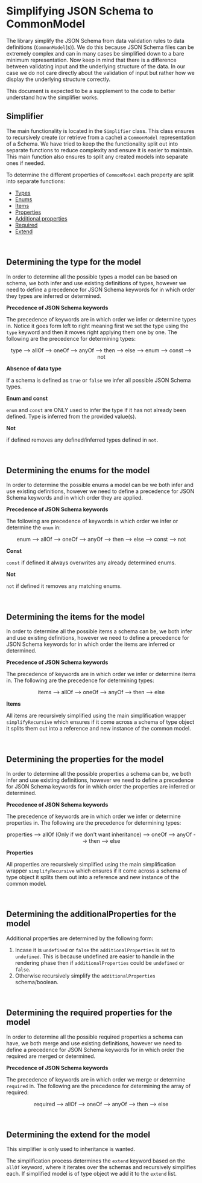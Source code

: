 # Simplifying JSON Schema to CommonModel

The library simplify the JSON Schema from data validation rules to data definitions (`CommonModel`(s)). We do this because JSON Schema files can be extremely complex and can in many cases be simplified down to a bare minimum representation. Now keep in mind that there is a difference between validating input and the underlying structure of the data. In our case we do not care directly about the validation of input but rather how we display the underlying structure correctly.

This document is expected to be a supplement to the code to better understand how the simplifier works.

## Simplifier
The main functionality is located in the `Simplifier` class. This class ensures to recursively create (or retrieve from a cache) a `CommonModel` representation of a Schema. We have tried to keep the the functionality split out into separate functions to reduce complexity and ensure it is easier to maintain. This main function also ensures to split any created models into separate ones if needed.


To determine the different properties of `CommonModel` each property are split into separate functions:

- [Types](#determining-the-type-for-the-model)
- [Enums](#determining-the-enums-for–the-model)
- [Items](#determining-the-items-for-the-model)
- [Properties](#determining-the-properties-for-the-model)
- [Additional properties](#determining-the-additionalProperties-for-the-model)
- [Required](#determining-the-required-properties-for-the-model)
- [Extend](#determining-the-extend-for-the-model)

<br/>

## Determining the type for the model

In order to determine all the possible types a model can be based on schema, we both infer and use existing definitions of types, however we need to define a precedence for JSON Schema keywords for in which order they types are inferred or determined.

**Precedence of JSON Schema keywords**

The precedence of keywords are in which order we infer or determine types in. Notice it goes form left to right meaning first we set the type using the `type` keyword and then it moves right applying them one by one. The following are the precedence for determining types:

<p align="center">type --> allOf --> oneOf --> anyOf --> then --> else --> enum --> const --> not</p>

**Absence of data type**

If a schema is defined as `true` or `false` we infer all possible JSON Schema types.

**Enum and const**

`enum` and `const` are ONLY used to infer the type if it has not already been defined. Type is inferred from the provided value(s).

**Not**

if defined removes any defined/inferred types defined in `not`.

<br/>

## Determining the enums for the model

In order to determine the possible enums a model can be we both infer and use existing definitions, however we need to define a precedence for JSON Schema keywords and in which order they are applied.

**Precedence of JSON Schema keywords**

The following are precedence of keywords in which order we infer or determine the `enum` in:

<p align="center">enum --> allOf --> oneOf --> anyOf --> then --> else --> const --> not</p>

**Const**

`const` if defined it always overwrites any already determined enums.

**Not**

`not` if defined it removes any matching enums.

<br/>

## Determining the items for the model

In order to determine all the possible items a schema can be, we both infer and use existing definitions, however we need to define a precedence for JSON Schema keywords for in which order the items are inferred or determined.

**Precedence of JSON Schema keywords**

The precedence of keywords are in which order we infer or determine items in. The following are the precedence for determining types:

<p align="center">items --> allOf --> oneOf --> anyOf --> then --> else</p>

**Items**

All items are recursively simplified using the main simplification wrapper `simplifyRecursive` which ensures if it come across a schema of type object it splits them out into a reference and new instance of the common model.

<br/>

## Determining the properties for the model

In order to determine all the possible properties a schema can be, we both infer and use existing definitions, however we need to define a precedence for JSON Schema keywords for in which order the properties are inferred or determined.

**Precedence of JSON Schema keywords**

The precedence of keywords are in which order we infer or determine properties in. The following are the precedence for determining types:

<p align="center">properties --> allOf (Only if we don't want inheritance) --> oneOf --> anyOf --> then --> else</p>

**Properties**

All properties are recursively simplified using the main simplification wrapper `simplifyRecursive` which ensures if it come across a schema of type object it splits them out into a reference and new instance of the common model.

<br/>

## Determining the additionalProperties for the model

Additional properties are determined by the following form:

1. Incase it is `undefined` or `false` the `additionalProperties` is set to `undefined`. This is because undefined are easier to handle in the rendering phase then if `additionalProperties` could be `undefined` or `false`. 
2. Otherwise recursively simplify the `additionalProperties` schema/boolean.

<br/>

## Determining the required properties for the model

In order to determine all the possible required properties a schema can have, we both merge and use existing definitions, however we need to define a precedence for JSON Schema keywords for in which order the required are merged or determined.

**Precedence of JSON Schema keywords**

The precedence of keywords are in which order we merge or determine `required` in. The following are the precedence for determining the array of required:

<p align="center">required --> allOf --> oneOf --> anyOf --> then --> else</p>

<br/>

## Determining the extend for the model
This simplifier is only used to inheritance is wanted.

The simplification process determines the `extend` keyword based on the `allOf` keyword, where it iterates over the schemas and recursively simplifies each. If simplified model is of type object we add it to the `extend` list.
